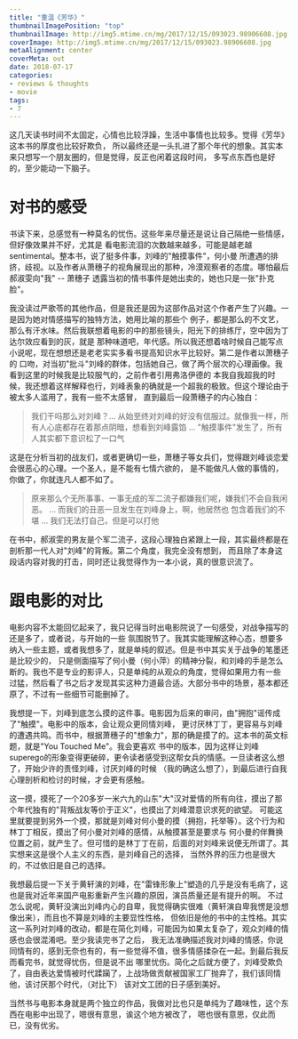 ```yaml
---
title: "重温《芳华》"
thumbnailImagePosition: "top"
thumbnailImage: http://img5.mtime.cn/mg/2017/12/15/093023.98906608.jpg
coverImage: http://img5.mtime.cn/mg/2017/12/15/093023.98906608.jpg
metaAlignment: center
coverMeta: out
date: 2018-07-17
categories:
- reviews & thoughts
- movie
tags:
- 7
---
```


这几天读书时间不太固定，心情也比较浮躁，生活中事情也比较多。觉得《芳华》这本书的厚度也比较好欺负，
所以最终还是一头扎进了那个年代的想象。其实本来只想写一个朋友圈的，但是觉得，反正也闲着这段时间，
多写点东西也是好的，至少能动一下脑子。
<!--more-->

# 对书的感受

书读下来，总感觉有一种莫名的忧伤。这些年来尽量还是说让自己隔绝一些情感，但好像效果并不好，尤其是
看电影流泪的次数越来越多，可能是越老越sentimental。整本书，说了挺多件事，刘峰的"触摸事件"，何小曼
所遭遇的排挤，歧视。以及作者从萧穗子的视角展现出的那种，冷漠观察者的态度。哪怕最后郝淑雯向"我" -- 萧穗子
透露当初的情书事件是她出卖的，她也只是一张"扑克脸"。

我没读过严歌苓的其他作品，但是我还是因为这部作品对这个作者产生了兴趣。一是因为她对情感描写的独特方法，她用比喻的那些个
例子，都是那么的不文艺，那么有汗水味。然后我联想着电影的中的那些镜头，阳光下的排练厅，空中因为丁达尔效应看到的灰，就是
那种味道吧，年代感。所以我还想着啥时候自己能写点小说呢，现在想想还是老老实实多看书提高知识水平比较好。第二是作者以萧穗子的
口吻，对当初"批斗"刘峰的群体，包括她自己，做了两个层次的心理画像。我看到这里的时候我是比较服气的，之前作者引用弗洛伊德的
本我自我超我的时候，我还想着这样解释也行，刘峰表象的确就是一个超我的极致。但这个理论由于被太多人滥用了，我有一些不太感冒，
直到最后一段萧穗子的内心独白：

> 我们干吗那么对刘峰？... 从始至终对刘峰的好没有信服过。就像我一样，所有人心底都存在着那点阴暗，想看到刘峰露馅 ...
> "触摸事件"发生了，所有人其实都下意识松了一口气

这是在分析当初的战友们，或者更确切一些，萧穗子等女兵们，觉得跟刘峰谈恋爱会很恶心的心理。一个圣人，是不能有七情六欲的，
是不能做凡人做的事情的，你做了，你就连凡人都不如了。

> 原来那么个无所事事、一事无成的军二流子都嫌我们呢，嫌我们不会自我闲恶。 ... 而我们的丑恶一旦发生在刘峰身上，啊，他居然也
包含着我们的不堪 ... 我们无法打自己，但是可以打他

在书中，郝淑雯的男友是个军二流子，这段心理独白紧跟上一段，其实最终都是在剖析那一代人对"刘峰"的背叛。第二个角度，我完全没有想到，
而且除了本身这段话内容对我的打击，同时还让我觉得作为一本小说，真的很意识流了。


# 跟电影的对比

电影内容不太能回忆起来了，我只记得当时出电影院说了一句感受，对战争描写的还是多了，或者说，与开始的一些
氛围脱节了。我其实能理解这种心态，想要多纳入一些主题，或者我想多了，就是单纯的叙述。但是书中其实关于战争的笔墨还是比较少的，
只是侧面描写了何小曼（何小萍）的精神分裂，和刘峰的手是怎么断的。我也不是专业的影评人，只是单纯的从观众的角度，觉得如果用力有一些
过猛，然后看了书之后才发现其实这种力道最合适。大部分书中的场景，基本都还原了，不过有一些细节可能删掉了。

我想提一下，刘峰到底怎么摸的这件事。电影因为后来的审问，由"拥抱"谣传成了"触摸"。电影中的版本，会让观众更同情刘峰，
更讨厌林丁丁，更容易与刘峰的遭遇共鸣。而书中，根据萧穗子的"想象力"，那的确是摸了的。这本书的英文标题，就是"You Touched Me"。我会更喜欢
书中的版本，因为这样让刘峰superego的形象变得更破碎，更令读者感受到这帮女兵的情感。一旦读者这么想了，开始少许的责怪刘峰，讨厌刘峰的时候
（我的确这么想了），到最后进行自我心理剖析和检讨的时候，才会更有感触。

这一摸，摸死了一个20多岁一米六九的山东"大"汉对爱情的所有向往，摸出了那个年代独有的"背叛战友等价于正义"，也摸出了刘峰潜意识求死的欲望。
可能这里就要提到另外一个摸，那就是刘峰对何小曼的摸（拥抱，托举等）。这个行为和林丁丁相反，摸出了何小曼对刘峰的感情，从触摸甚至是要求与
何小曼的伴舞换位置之前，就产生了。但可惜的是林丁丁在前，后面的对刘峰来说便无所谓了。其实想来这是很个人主义的东西，是刘峰自己的选择，
当然外界的压力也是很大的，不过依旧是自己的选择。

我想最后提一下关于黄轩演的刘峰，在"雷锋形象上"塑造的几乎是没有毛病了，这也是我对近年来国产电影重新产生兴趣的原因，演员质量还是有提升的啊。
不过怎么说呢，黄轩没演出刘峰内心的自卑，我觉得确实很难（黄轩演自卑我愣是没想像出来），而且也不算是刘峰的主要显性性格，
但依旧是他的书中的主性格。其实这一系列对刘峰的改动，都是在简化刘峰，可能因为如果太复杂了，观众刘峰的情感也会很混淆吧。至少我读完书了之后，
我无法准确描述我对刘峰的情感，你说同情有的，感到无奈也有的，有一些觉得不值，很多情感揉杂在一起。到最后我反而看完书，就觉得忧伤，但是说不出
哪里忧伤。简化之后就方便了，刘峰受欺负了，自由表达爱情被时代蹂躏了，上战场做贡献被国家工厂抛弃了，我们该同情他，该讨厌那个时代，（对比下）
该对文工团的日子感到美好。

当然书与电影本身就是两个独立的作品，我做对比也只是单纯为了趣味性，这个东西在电影中出现了，嗯很有意思，诶这个地方被改了，
嗯也很有意思，仅此而已，没有优劣。
